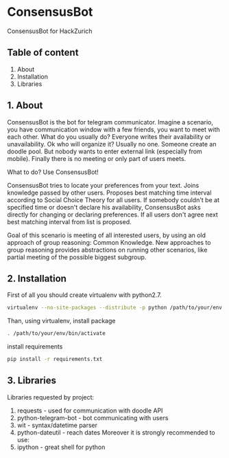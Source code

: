 # ConsensusBot
ConsensusBot for HackZurich

## Table of content

1. About
2. Installation
3. Libraries


## 1. About

ConsensusBot is the bot for telegram communicator.
Imagine a scenario, you have communication window with a few friends, you want to meet with each other. 
What do you usually do? 
Everyone writes their availability or unavailability.
Ok who will organize it?
Usually no one.
Someone create an doodle pool.
But nobody wants to enter external link (especially from mobile).
Finally there is no meeting or only part of users meets.
 
What to do?
Use ConsensusBot!

ConsensusBot tries to locate your preferences from your text.
Joins knowledge passed by other users.
Proposes best matching time interval according to Social Choice Theory for all users.
If somebody couldn't be at specified time or doesn't declare his availability,
ConsensusBot asks directly for changing or declaring preferences.
If all users don't agree next best matching interval from list is proposed.


Goal of this scenario is meeting of all interested users, by using an old approach of group reasoning: Common Knowledge.
New approaches to group reasoning provides abstractions on running other scenarios, like partial meeting of the possible biggest subgroup.


## 2. Installation

First of all you should create virtualenv with python2.7. 

```sh
virtualenv --no-site-packages --distribute -p python /path/to/your/env
```
Than, using virtualenv, install package
```sh
. /path/to/your/env/bin/activate
```

install requirements
```sh
pip install -r requirements.txt
```

## 3. Libraries
Libraries requested by project:
1. requests - used for communication with doodle API
2. python-telegram-bot - bot communicating with users 
3. wit - syntax/datetime parser
4. python-dateutil - reach dates
Moreover it is strongly recommended to use:
5. ipython - great shell for python
